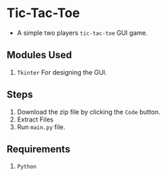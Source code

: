 # Tic-Tac-Toe

- A simple two players `tic-tac-toe` GUI game. 


## Modules Used
 1. `Tkinter` For designing the GUI. 

## Steps

 1. Download the zip file by clicking the `Code` button.
 2. Extract Files
 3. Run `main.py` file.
 
 
## Requirements
 1. `Python`

 

 
 
